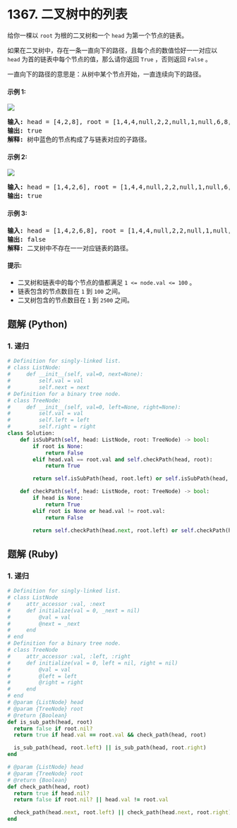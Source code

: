# 1367. 二叉树中的列表
给你一棵以 `root` 为根的二叉树和一个 `head` 为第一个节点的链表。

如果在二叉树中，存在一条一直向下的路径，且每个点的数值恰好一一对应以 `head` 为首的链表中每个节点的值，那么请你返回 `True` ，否则返回 `False` 。

一直向下的路径的意思是：从树中某个节点开始，一直连续向下的路径。

#### 示例 1:
![](https://assets.leetcode-cn.com/aliyun-lc-upload/uploads/2020/02/29/sample_1_1720.png)
<pre>
<strong>输入:</strong> head = [4,2,8], root = [1,4,4,null,2,2,null,1,null,6,8,null,null,null,null,1,3]
<strong>输出:</strong> true
<strong>解释:</strong> 树中蓝色的节点构成了与链表对应的子路径。
</pre>

#### 示例 2:
![](https://assets.leetcode-cn.com/aliyun-lc-upload/uploads/2020/02/29/sample_2_1720.png)
<pre>
<strong>输入:</strong> head = [1,4,2,6], root = [1,4,4,null,2,2,null,1,null,6,8,null,null,null,null,1,3]
<strong>输出:</strong> true
</pre>

#### 示例 3:
<pre>
<strong>输入:</strong> head = [1,4,2,6,8], root = [1,4,4,null,2,2,null,1,null,6,8,null,null,null,null,1,3]
<strong>输出:</strong> false
<strong>解释:</strong> 二叉树中不存在一一对应链表的路径。
</pre>

#### 提示:
* 二叉树和链表中的每个节点的值都满足 `1 <= node.val <= 100` 。
* 链表包含的节点数目在 `1` 到 `100` 之间。
* 二叉树包含的节点数目在 `1` 到 `2500` 之间。

## 题解 (Python)

### 1. 递归
```Python
# Definition for singly-linked list.
# class ListNode:
#     def __init__(self, val=0, next=None):
#         self.val = val
#         self.next = next
# Definition for a binary tree node.
# class TreeNode:
#     def __init__(self, val=0, left=None, right=None):
#         self.val = val
#         self.left = left
#         self.right = right
class Solution:
    def isSubPath(self, head: ListNode, root: TreeNode) -> bool:
        if root is None:
            return False
        elif head.val == root.val and self.checkPath(head, root):
            return True

        return self.isSubPath(head, root.left) or self.isSubPath(head, root.right)

    def checkPath(self, head: ListNode, root: TreeNode) -> bool:
        if head is None:
            return True
        elif root is None or head.val != root.val:
            return False

        return self.checkPath(head.next, root.left) or self.checkPath(head.next, root.right)
```

## 题解 (Ruby)

### 1. 递归
```Ruby
# Definition for singly-linked list.
# class ListNode
#     attr_accessor :val, :next
#     def initialize(val = 0, _next = nil)
#         @val = val
#         @next = _next
#     end
# end
# Definition for a binary tree node.
# class TreeNode
#     attr_accessor :val, :left, :right
#     def initialize(val = 0, left = nil, right = nil)
#         @val = val
#         @left = left
#         @right = right
#     end
# end
# @param {ListNode} head
# @param {TreeNode} root
# @return {Boolean}
def is_sub_path(head, root)
  return false if root.nil?
  return true if head.val == root.val && check_path(head, root)

  is_sub_path(head, root.left) || is_sub_path(head, root.right)
end

# @param {ListNode} head
# @param {TreeNode} root
# @return {Boolean}
def check_path(head, root)
  return true if head.nil?
  return false if root.nil? || head.val != root.val

  check_path(head.next, root.left) || check_path(head.next, root.right)
end
```
